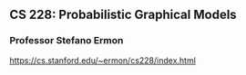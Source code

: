 ## CS 228: Probabilistic Graphical Models
### Professor Stefano Ermon

https://cs.stanford.edu/~ermon/cs228/index.html
